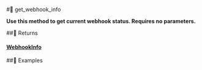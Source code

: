 #🔧 get_webhook_info

**Use this method to get current webhook status. Requires no parameters.**


##📲 Returns

#### [WebhookInfo](../types/WebhookInfo.md)

##📀 Examples

